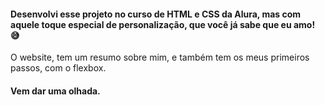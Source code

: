 <h4> Desenvolvi esse projeto no curso de HTML e CSS da Alura, mas com aquele toque especial de personalização, que você já sabe que eu amo! 😅 </h4>
<p> O website, tem um resumo sobre mim, e também tem os meus primeiros passos, com o flexbox. </p>
<h4> Vem dar uma olhada. </h4>
